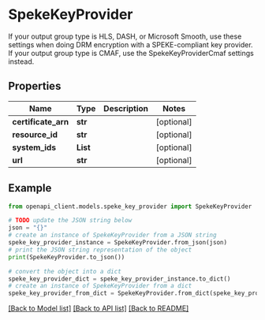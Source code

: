 # SpekeKeyProvider

If your output group type is HLS, DASH, or Microsoft Smooth, use these settings when doing DRM encryption with a SPEKE-compliant key provider. If your output group type is CMAF, use the SpekeKeyProviderCmaf settings instead.

## Properties

Name | Type | Description | Notes
------------ | ------------- | ------------- | -------------
**certificate_arn** | **str** |  | [optional] 
**resource_id** | **str** |  | [optional] 
**system_ids** | **List** |  | [optional] 
**url** | **str** |  | [optional] 

## Example

```python
from openapi_client.models.speke_key_provider import SpekeKeyProvider

# TODO update the JSON string below
json = "{}"
# create an instance of SpekeKeyProvider from a JSON string
speke_key_provider_instance = SpekeKeyProvider.from_json(json)
# print the JSON string representation of the object
print(SpekeKeyProvider.to_json())

# convert the object into a dict
speke_key_provider_dict = speke_key_provider_instance.to_dict()
# create an instance of SpekeKeyProvider from a dict
speke_key_provider_from_dict = SpekeKeyProvider.from_dict(speke_key_provider_dict)
```
[[Back to Model list]](../README.md#documentation-for-models) [[Back to API list]](../README.md#documentation-for-api-endpoints) [[Back to README]](../README.md)


